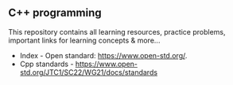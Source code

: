 ## C++ programming

This repository contains all learning resources, practice problems, important links for learning concepts & more...
- Index - Open standard: https://www.open-std.org/.
- Cpp standards - https://www.open-std.org/JTC1/SC22/WG21/docs/standards

